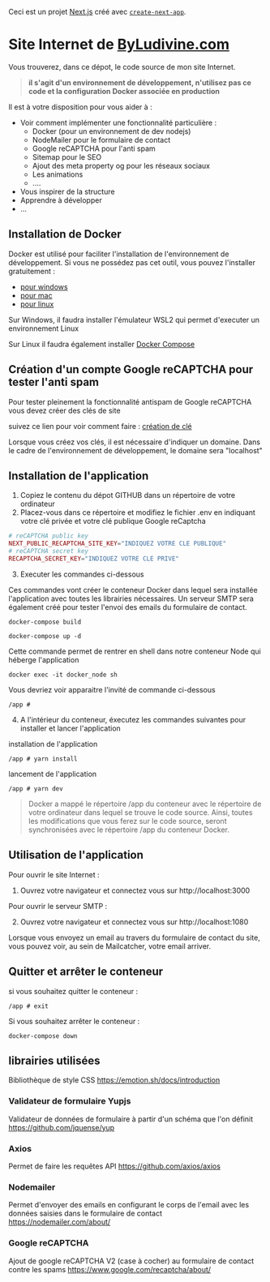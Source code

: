 Ceci est un projet [Next.js](https://nextjs.org/) créé avec [`create-next-app`](https://github.com/vercel/next.js/tree/canary/packages/create-next-app).

# Site Internet de [ByLudivine.com](https://www.byludivine.com)

Vous trouverez, dans ce dépot, le code source de mon site Internet.

> **il s'agit d'un environnement de développement, n'utilisez pas ce code et la configuration Docker associée en production**

Il est à votre disposition pour vous aider à :

- Voir comment implémenter une fonctionnalité particulière :
  - Docker (pour un environnement de dev nodejs)
  - NodeMailer pour le formulaire de contact
  - Google reCAPTCHA pour l'anti spam
  - Sitemap pour le SEO
  - Ajout des meta property og pour les réseaux sociaux
  - Les animations
  - ....
- Vous inspirer de la structure
- Apprendre à développer
- ...

## Installation de Docker

Docker est utilisé pour faciliter l'installation de l'environnement de développement.
Si vous ne possédez pas cet outil, vous pouvez l'installer gratuitement :

- [pour windows](https://docs.docker.com/desktop/windows/install/)
- [pour mac](https://docs.docker.com/desktop/mac/install/)
- [pour linux](https://docs.docker.com/engine/install/ubuntu/)

Sur Windows, il faudra installer l'émulateur WSL2 qui permet d'executer un environnement Linux

Sur Linux il faudra également installer [Docker Compose](https://docs.docker.com/compose/install/)

## Création d'un compte Google reCAPTCHA pour tester l'anti spam

Pour tester pleinement la fonctionnalité antispam de Google reCAPTCHA vous devez créer des clés de site

suivez ce lien pour voir comment faire : [création de clé](https://cloud.google.com/recaptcha-enterprise/docs/create-key?hl=fr)

Lorsque vous créez vos clés, il est nécessaire d'indiquer un domaine. Dans le cadre de l'environnement de développement, le domaine sera "localhost"

## Installation de l'application

1. Copiez le contenu du dépot GITHUB dans un répertoire de votre ordinateur
2. Placez-vous dans ce répertoire et modifiez le fichier .env en indiquant votre clé privée et votre clé publique Google reCaptcha

```php
# reCAPTCHA public key
NEXT_PUBLIC_RECAPTCHA_SITE_KEY="INDIQUEZ VOTRE CLE PUBLIQUE"
# reCAPTCHA secret key
RECAPTCHA_SECRET_KEY="INDIQUEZ VOTRE CLE PRIVE"
```

3. Executer les commandes ci-dessous

Ces commandes vont créer le conteneur Docker dans lequel sera installée l'application avec toutes les librairies nécessaires. Un serveur SMTP sera également créé pour tester l'envoi des emails du formulaire de contact.

```
docker-compose build
```

```
docker-compose up -d
```

Cette commande permet de rentrer en shell dans notre conteneur Node qui héberge l'application

```
docker exec -it docker_node sh
```

Vous devriez voir apparaitre l'invité de commande ci-dessous

```
/app #
```

4. A l'intérieur du conteneur, éxecutez les commandes suivantes pour installer et lancer l'application

installation de l'application

```
/app # yarn install
```

lancement de l'application

```
/app # yarn dev
```

> Docker a mappé le répertoire /app du conteneur avec le répertoire de votre ordinateur dans lequel se trouve le code source. Ainsi, toutes les modifications que vous ferez sur le code source, seront synchronisées avec le répertoire /app du conteneur Docker.

## Utilisation de l'application

Pour ouvrir le site Internet :

1. Ouvrez votre navigateur et connectez vous sur http://localhost:3000

Pour ouvrir le serveur SMTP :

2. Ouvrez votre navigateur et connectez vous sur http://localhost:1080

Lorsque vous envoyez un email au travers du formulaire de contact du site, vous pouvez voir, au sein de Mailcatcher, votre email arriver.

## Quitter et arrêter le conteneur

si vous souhaitez quitter le conteneur :

```
/app # exit
```

Si vous souhaitez arrêter le conteneur :

```
docker-compose down
```

## librairies utilisées

Bibliothèque de style CSS
https://emotion.sh/docs/introduction

### Validateur de formulaire Yupjs

Validateur de données de formulaire à partir d'un schéma que l'on définit
https://github.com/jquense/yup

### Axios

Permet de faire les requêtes API
https://github.com/axios/axios

### Nodemailer

Permet d'envoyer des emails en configurant le corps de l'email avec les données saisies dans le formulaire de contact
https://nodemailer.com/about/

### Google reCAPTCHA

Ajout de google reCAPTCHA V2 (case à cocher) au formulaire de contact contre les spams
https://www.google.com/recaptcha/about/
